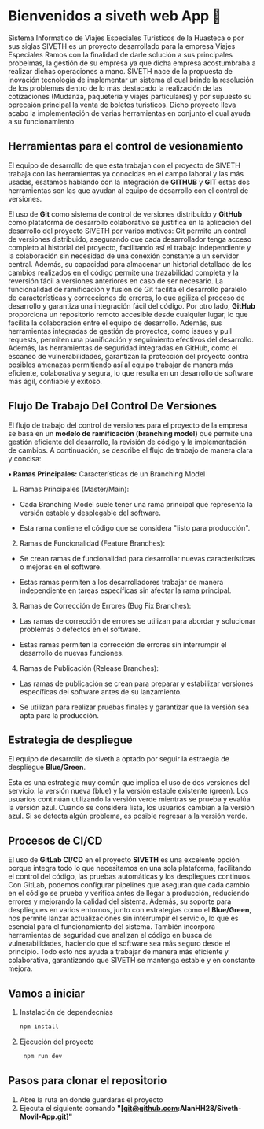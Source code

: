 # Bienvenidos a siveth web App 👋

Sistema Informatico de Viajes Especiales Turisticos de la Huasteca o por sus siglas SIVETH es un
proyecto desarrollado para la empresa Viajes Especiales Ramos con la finalidad de darle solución
a sus principales probelmas, la gestión de su empresa ya que dicha empresa acostumbraba a realizar
dichas operaciones a mano. SIVETH nace de la propuesta de inovación tecnologia de implementar un sistema
el cual brinde la resolución de los problemas dentro de lo más destacado la realización de las cotizaciones
(Mudanza, paqueteria y viajes particulares) y por supuesto su oprecaión principal la venta de boletos turisticos.
Dicho proyecto lleva acabo la implementación de varias herramientas en conjunto el cual ayuda a su funcionamiento


## Herramientas para el control de vesionamiento

El equipo de desarrollo de que esta trabajan con el proyecto de SIVETH trabaja con las herramientas
ya conocidas en el campo laboral y las más usadas, esatamos hablando con la 
integración de **GITHUB** y **GIT** estas dos herramientas son las que ayudan al equipo de desarrollo con el
control de versiones.

El uso de **Git** como sistema de control de versiones distribuido y **GitHub** como
plataforma de desarrollo colaborativo se justifica en la aplicación del desarrollo del proyecto
SIVETH por varios motivos: Git permite un control de versiones distribuido, asegurando que
cada desarrollador tenga acceso completo al historial del proyecto, facilitando así el trabajo
independiente y la colaboración sin necesidad de una conexión constante a un servidor central.
Además, su capacidad para almacenar un historial detallado de los cambios realizados en el
código permite una trazabilidad completa y la reversión fácil a versiones anteriores en caso de
ser necesario.
La funcionalidad de ramificación y fusión de Git facilita el desarrollo paralelo de
características y correcciones de errores, lo que agiliza el proceso de desarrollo y garantiza una
integración fácil del código.
Por otro lado, **GitHub** proporciona un repositorio remoto accesible desde cualquier
lugar, lo que facilita la colaboración entre el equipo de desarrollo. Además, sus herramientas
integradas de gestión de proyectos, como issues y pull requests, permiten una planificación y
seguimiento efectivos del desarrollo. Además, las herramientas de seguridad integradas en
GitHub, como el escaneo de vulnerabilidades, garantizan la protección del proyecto contra
posibles amenazas permitiendo así al equipo trabajar de manera más eficiente, colaborativa y
segura, lo que resulta en un desarrollo de software más ágil, confiable y exitoso. 

## Flujo De Trabajo Del Control De Versiones

El flujo de trabajo del control de versiones para el proyecto de la empresa se basa en un
**modelo de ramificación (branching model)** que permite una gestión eficiente del desarrollo, la
revisión de código y la implementación de cambios. A continuación, se describe el flujo de
trabajo de manera clara y concisa:

**• Ramas Principales:**
Características de un Branching Model

1. Ramas Principales (Master/Main):

- Cada Branching Model suele tener una rama principal que representa la versión estable y desplegable del software.

- Esta rama contiene el código que se considera "listo para producción".

2. Ramas de Funcionalidad (Feature Branches):

- Se crean ramas de funcionalidad para desarrollar nuevas características o mejoras en el software.

- Estas ramas permiten a los desarrolladores trabajar de manera independiente en tareas específicas sin afectar la rama principal.

3. Ramas de Corrección de Errores (Bug Fix Branches):

- Las ramas de corrección de errores se utilizan para abordar y solucionar problemas o defectos en el software.

- Estas ramas permiten la corrección de errores sin interrumpir el desarrollo de nuevas funciones.

4. Ramas de Publicación (Release Branches):

- Las ramas de publicación se crean para preparar y estabilizar versiones específicas del software antes de su lanzamiento.

- Se utilizan para realizar pruebas finales y garantizar que la versión sea apta para la producción.

## Estrategia de despliegue

El equipo de desarrollo de siveth a optado por seguir la estraegia de despliegue **Blue/Green**.

Esta es una estrategia muy común que implica el uso de dos versiones del servicio: la versión nueva (blue) y la versión estable existente (green). Los usuarios continúan utilizando la versión verde mientras se prueba y evalúa la versión azul. Cuando se considera lista, los usuarios cambian a la versión azul. Si se detecta algún problema, es posible regresar a la versión verde.

## Procesos de CI/CD

El uso de **GitLab CI/CD** en el proyecto **SIVETH** es una excelente opción porque integra todo lo que necesitamos en una sola plataforma, facilitando el control del código, las pruebas automáticas y los despliegues continuos. Con GitLab, podemos configurar pipelines que aseguran que cada cambio en el código se prueba y verifica antes de llegar a producción, reduciendo errores y mejorando la calidad del sistema. Además, su soporte para despliegues en varios entornos, junto con estrategias como el **Blue/Green**, nos permite lanzar actualizaciones sin interrumpir el servicio, lo que es esencial para el funcionamiento del sistema. También incorpora herramientas de seguridad que analizan el código en busca de vulnerabilidades, haciendo que el software sea más seguro desde el principio. Todo esto nos ayuda a trabajar de manera más eficiente y colaborativa, garantizando que SIVETH se mantenga estable y en constante mejora.

## Vamos a iniciar 

1. Instalación de dependecnias

   ```cmd
   npm install
   ```

2. Ejecución del proyecto

   ```cmd
    npm run dev
   ```

## Pasos para clonar el repositorio

1. Abre la ruta en donde guardaras el proyecto
2. Ejecuta el siguiente comando **"[git@github.com:AlanHH28/Siveth-Movil-App.git]"**
